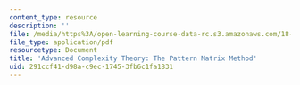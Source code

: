 ```yaml
---
content_type: resource
description: ''
file: /media/https%3A/open-learning-course-data-rc.s3.amazonaws.com/18-405j-advanced-complexity-theory-spring-2016/291ccf41d98ac9ec17453fb6c1fa1831_MIT18_405JS16_PatternMatrix.pdf
file_type: application/pdf
resourcetype: Document
title: 'Advanced Complexity Theory: The Pattern Matrix Method'
uid: 291ccf41-d98a-c9ec-1745-3fb6c1fa1831
---
```

